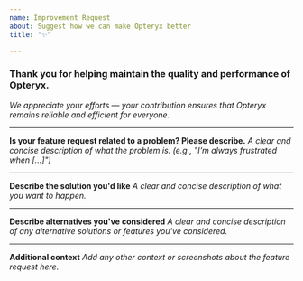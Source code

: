 ```yaml
---
name: Improvement Request
about: Suggest how we can make Opteryx better
title: "✨"

---
```


### Thank you for helping maintain the quality and performance of Opteryx.
_We appreciate your efforts — your contribution ensures that Opteryx remains reliable and efficient for everyone._

---

**Is your feature request related to a problem? Please describe.** _A clear and concise description of what the problem is. (e.g., "I'm always frustrated when [...]")_

---

**Describe the solution you'd like** _A clear and concise description of what you want to happen._

---

**Describe alternatives you've considered** _A clear and concise description of any alternative solutions or features you've considered._

---

**Additional context** _Add any other context or screenshots about the feature request here._
